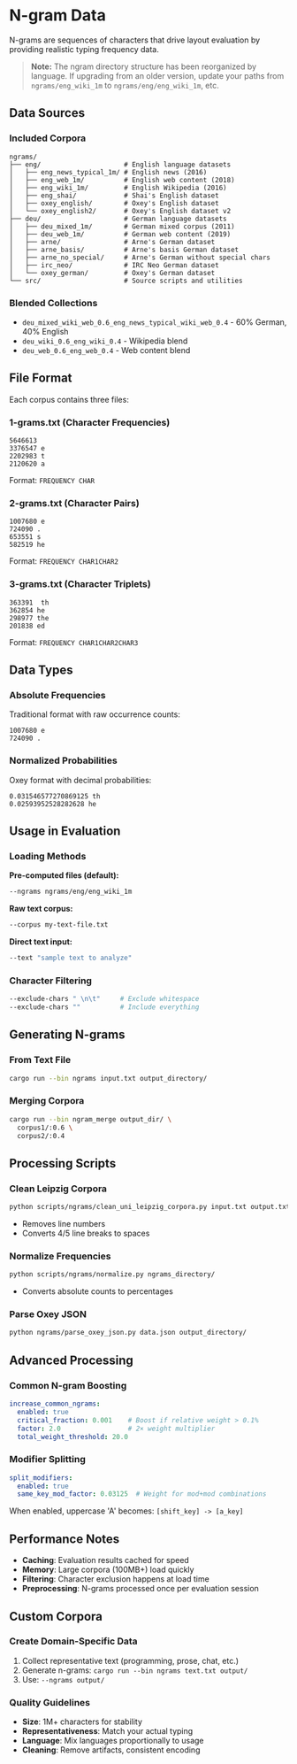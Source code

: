 # N-gram Data

N-grams are sequences of characters that drive layout evaluation by providing realistic typing frequency data.

> **Note:** The ngram directory structure has been reorganized by language. If upgrading from an older version, update your paths from `ngrams/eng_wiki_1m` to `ngrams/eng/eng_wiki_1m`, etc.

## Data Sources

### Included Corpora
```
ngrams/
├── eng/                     # English language datasets
│   ├── eng_news_typical_1m/ # English news (2016)
│   ├── eng_web_1m/          # English web content (2018)
│   ├── eng_wiki_1m/         # English Wikipedia (2016)
│   ├── eng_shai/            # Shai's English dataset
│   ├── oxey_english/        # Oxey's English dataset
│   └── oxey_english2/       # Oxey's English dataset v2
├── deu/                     # German language datasets
│   ├── deu_mixed_1m/        # German mixed corpus (2011)
│   ├── deu_web_1m/          # German web content (2019)
│   ├── arne/                # Arne's German dataset
│   ├── arne_basis/          # Arne's basis German dataset
│   ├── arne_no_special/     # Arne's German without special chars
│   ├── irc_neo/             # IRC Neo German dataset
│   └── oxey_german/         # Oxey's German dataset
└── src/                     # Source scripts and utilities
```

### Blended Collections
- `deu_mixed_wiki_web_0.6_eng_news_typical_wiki_web_0.4` - 60% German, 40% English
- `deu_wiki_0.6_eng_wiki_0.4` - Wikipedia blend
- `deu_web_0.6_eng_web_0.4` - Web content blend

## File Format

Each corpus contains three files:

### 1-grams.txt (Character Frequencies)
```
5646613  
3376547 e
2202983 t
2120620 a
```
Format: `FREQUENCY CHAR`

### 2-grams.txt (Character Pairs)
```
1007680 e 
724090 . 
653551 s 
582519 he
```
Format: `FREQUENCY CHAR1CHAR2`

### 3-grams.txt (Character Triplets)
```
363391  th
362854 he 
298977 the
201838 ed 
```
Format: `FREQUENCY CHAR1CHAR2CHAR3`

## Data Types

### Absolute Frequencies
Traditional format with raw occurrence counts:
```
1007680 e 
724090 . 
```

### Normalized Probabilities
Oxey format with decimal probabilities:
```
0.031546577270869125 th
0.02593952528282628 he
```

## Usage in Evaluation

### Loading Methods
**Pre-computed files (default):**
```bash
--ngrams ngrams/eng/eng_wiki_1m
```

**Raw text corpus:**
```bash
--corpus my-text-file.txt
```

**Direct text input:**
```bash
--text "sample text to analyze"
```

### Character Filtering
```bash
--exclude-chars " \n\t"     # Exclude whitespace
--exclude-chars ""          # Include everything
```

## Generating N-grams

### From Text File
```bash
cargo run --bin ngrams input.txt output_directory/
```

### Merging Corpora
```bash
cargo run --bin ngram_merge output_dir/ \
  corpus1/:0.6 \
  corpus2/:0.4
```

## Processing Scripts

### Clean Leipzig Corpora
```bash
python scripts/ngrams/clean_uni_leipzig_corpora.py input.txt output.txt
```
- Removes line numbers
- Converts 4/5 line breaks to spaces

### Normalize Frequencies
```bash
python scripts/ngrams/normalize.py ngrams_directory/
```
- Converts absolute counts to percentages

### Parse Oxey JSON
```bash
python ngrams/parse_oxey_json.py data.json output_directory/
```

## Advanced Processing

### Common N-gram Boosting
```yaml
increase_common_ngrams:
  enabled: true
  critical_fraction: 0.001    # Boost if relative weight > 0.1%
  factor: 2.0                 # 2× weight multiplier
  total_weight_threshold: 20.0
```

### Modifier Splitting
```yaml
split_modifiers:
  enabled: true
  same_key_mod_factor: 0.03125  # Weight for mod+mod combinations
```

When enabled, uppercase 'A' becomes: `[shift_key] -> [a_key]`

## Performance Notes

- **Caching**: Evaluation results cached for speed
- **Memory**: Large corpora (100MB+) load quickly
- **Filtering**: Character exclusion happens at load time
- **Preprocessing**: N-grams processed once per evaluation session

## Custom Corpora

### Create Domain-Specific Data
1. Collect representative text (programming, prose, chat, etc.)
2. Generate n-grams: `cargo run --bin ngrams text.txt output/`
3. Use: `--ngrams output/`

### Quality Guidelines
- **Size**: 1M+ characters for stability
- **Representativeness**: Match your actual typing
- **Language**: Mix languages proportionally to usage
- **Cleaning**: Remove artifacts, consistent encoding